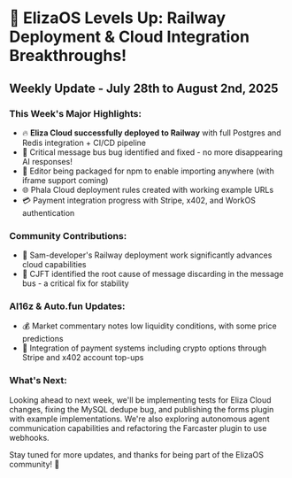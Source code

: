 # 🚀 ElizaOS Levels Up: Railway Deployment & Cloud Integration Breakthroughs!

## Weekly Update - July 28th to August 2nd, 2025

### This Week's Major Highlights:
* 🔥 **Eliza Cloud successfully deployed to Railway** with full Postgres and Redis integration + CI/CD pipeline
* 🧠 Critical message bus bug identified and fixed - no more disappearing AI responses!
* 🔧 Editor being packaged for npm to enable importing anywhere (with iframe support coming)
* 🌐 Phala Cloud deployment rules created with working example URLs
* 💳 Payment integration progress with Stripe, x402, and WorkOS authentication

### Community Contributions:
* 👏 Sam-developer's Railway deployment work significantly advances cloud capabilities
* 🐛 CJFT identified the root cause of message discarding in the message bus - a critical fix for stability

### AI16z & Auto.fun Updates:
* 💰 Market commentary notes low liquidity conditions, with some price predictions
* 🤝 Integration of payment systems including crypto options through Stripe and x402 account top-ups

### What's Next:
Looking ahead to next week, we'll be implementing tests for Eliza Cloud changes, fixing the MySQL dedupe bug, and publishing the forms plugin with example implementations. We're also exploring autonomous agent communication capabilities and refactoring the Farcaster plugin to use webhooks.

Stay tuned for more updates, and thanks for being part of the ElizaOS community! 💪
